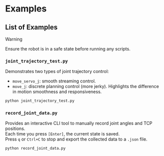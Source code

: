 # Examples
## List of Examples
> [!WARNING]
> Ensure the robot is in a safe state before running any scripts.

### `joint_trajectory_test.py`
Demonstrates two types of joint trajectory control:
- `move_servo_j`: smooth streaming control.
- `move_j`: discrete planning control (more jerky).
Highlights the difference in motion smoothness and responsiveness.

```bash
python joint_trajectory_test.py
```

### `record_joint_data.py`
Provides an interactive CLI tool to manually record joint angles and TCP positions.  
Each time you press `[Enter]`, the current state is saved.  
Press `q` or `Ctrl+C` to stop and export the collected data to a `.json` file.

```bash
python record_joint_data.py
````